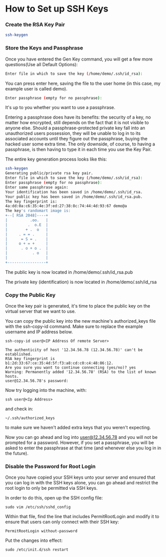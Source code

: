 # How to Set up SSH Keys
### Create the RSA Key Pair

```bash
ssh-keygen 
```

### Store the Keys and Passphrase
Once you have entered the Gen Key command, you will get a few more questions(Use all Default Options):

```bash
Enter file in which to save the key (/home/demo/.ssh/id_rsa):
```

You can press enter here, saving the file to the user home (in this case, my example user is called demo).

```bash
Enter passphrase (empty for no passphrase):
```

It's up to you whether you want to use a passphrase. 

Entering a passphrase does have its benefits: the security of a key, no matter how encrypted, still depends on the fact that it is not visible to anyone else. Should a passphrase-protected private key fall into an unauthorized users possession, they will be unable to log in to its associated accounts until they figure out the passphrase, buying the hacked user some extra time. The only downside, of course, to having a passphrase, is then having to type it in each time you use the Key Pair. 

The entire key generation process looks like this:

```bash
ssh-keygen
Generating public/private rsa key pair.
Enter file in which to save the key (/home/demo/.ssh/id_rsa): 
Enter passphrase (empty for no passphrase): 
Enter same passphrase again: 
Your identification has been saved in /home/demo/.ssh/id_rsa.
Your public key has been saved in /home/demo/.ssh/id_rsa.pub.
The key fingerprint is:
4a:dd:0a:c6:35:4e:3f:ed:27:38:8c:74:44:4d:93:67 demo@a
The key's randomart image is:
+--[ RSA 2048]----+
|          .oo.   |
|         .  o.E  |
|        + .  o   |
|     . = = .     |
|      = S = .    |
|     o + = +     |
|      . o + o .  |
|           . o   |
|                 |
+-----------------+
```

The public key is now located in /home/demo/.ssh/id_rsa.pub 

The private key (identification) is now located in /home/demo/.ssh/id_rsa 

### Copy the Public Key
Once the key pair is generated, it's time to place the public key on the virtual server that we want to use. 

You can copy the public key into the new machine's authorized_keys file with the ssh-copy-id command. Make sure 
to replace the example username and IP address below.

```
ssh-copy-id user@<IP Address Of remote Server>
```


```
The authenticity of host '12.34.56.78 (12.34.56.78)' can't be established.
RSA key fingerprint is b1:2d:33:67:ce:35:4d:5f:f3:a8:cd:c0:c4:48:86:12.
Are you sure you want to continue connecting (yes/no)? yes
Warning: Permanently added '12.34.56.78' (RSA) to the list of known hosts.
user@12.34.56.78's password:
```
 
Now try logging into the machine, with:

```
ssh user@<Ip Address>
```

and check in:

```
~/.ssh/authorized_keys
```

to make sure we haven't added extra keys that you weren't expecting.

Now you can go ahead and log into user@12.34.56.78 and you will not be prompted for a password. However, if you set a passphrase, you will be asked to enter the passphrase at that time (and whenever else you log in in the future).

### Disable the Password for Root Login

Once you have copied your SSH keys unto your server and ensured that you can log in with the SSH keys alone, you can go ahead and restrict the root login to only be permitted via SSH keys.

In order to do this, open up the SSH config file:

```
sudo vim /etc/ssh/sshd_config
```

Within that file, find the line that includes PermitRootLogin and modify it to ensure that users can only connect with their SSH key:

```
PermitRootLogin without-password
```

Put the changes into effect:

```
sudo /etc/init.d/ssh restart
```
